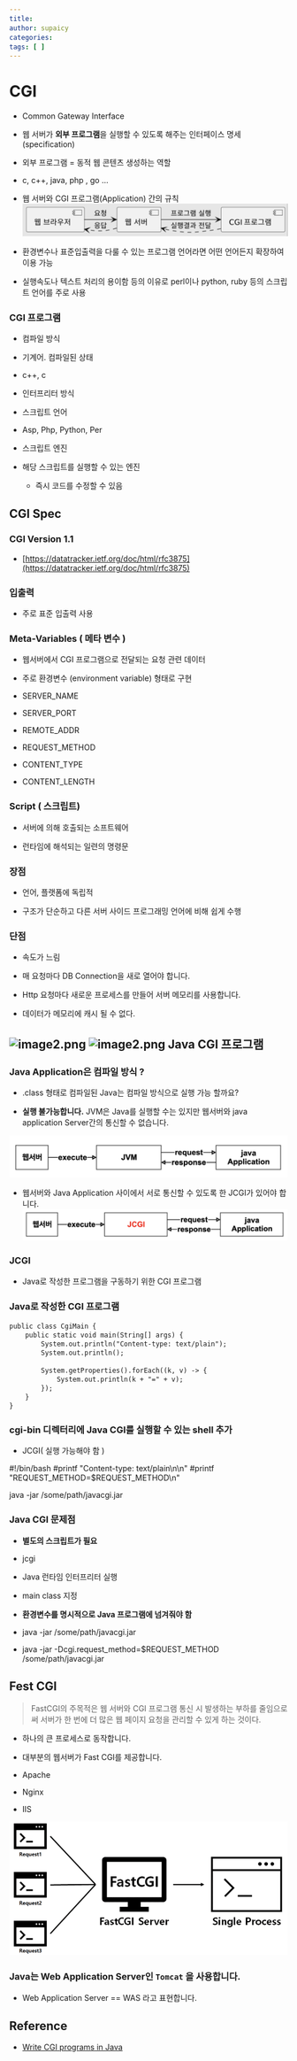 ```yaml
---
title:
author: supaicy
categories:
tags: [ ]
---
```


CGI
===

* Common Gateway Interface

* 웹 서버가 **외부 프로그램**을 실행할 수 있도록 해주는 인터페이스 명세(specification)

* 외부 프로그램 = 동적 웹 콘텐츠 생성하는 역할

* c, c++, java, php , go …


* 웹 서버와 CGI 프로그램(Application) 간의 규칙
  ![cgi_img1.png](..%2Fassets%2Fimg%2Fsrc%2Fcgi_img1.png)
* 환경변수나 표준입출력을 다룰 수 있는 프로그램 언어라면 어떤 언어든지 확장하여 이용 가능

* 실행속도나 텍스트 처리의 용이함 등의 이유로 perl이나 python, ruby 등의 스크립트 언어를 주로 사용

### CGI 프로그램

* 컴파일 방식

* 기계어. 컴파일된 상태

* c++, c


* 인터프리터 방식

* 스크립트 언어

* Asp, Php, Python, Per

* 스크립트 엔진

* 해당 스크립트를 실행할 수 있는 엔진

  * 즉시 코드를 수정할 수 있음

CGI Spec
--------

### CGI Version 1.1

* [https://datatracker.ietf.org/doc/html/rfc3875](https://datatracker.ietf.org/doc/html/rfc3875)

### 입출력

* 주로 표준 입출력 사용

### Meta-Variables ( 메타 변수 )

* 웹서버에서 CGI 프로그램으로 전달되는 요청 관련 데이터

* 주로 환경변수 (environment variable) 형태로 구현

* SERVER\_NAME

* SERVER\_PORT

* REMOTE\_ADDR

* REQUEST\_METHOD

* CONTENT\_TYPE

* CONTENT\_LENGTH

### Script ( 스크립트)

* 서버에 의해 호출되는 소프트웨어

* 런타임에 해석되는 일련의 명령문

### 장점

* 언어, 플랫폼에 독립적

* 구조가 단순하고 다른 서버 사이드 프로그래밍 언어에 비해 쉽게 수행

### 단점

* 속도가 느림

* 매 요청마다 DB Connection을 새로 열어야 합니다.


* Http 요청마다 새로운 프로세스를 만들어 서버 메모리를 사용합니다.

* 데이터가 메모리에 캐시 될 수 없다.

![image2.png](./images/image2.png)
![image2.png](..%2F..%2FNHN%2Fjava-servlet-jsp%2Fday01%2F03.CGI%2Fimages%2Fimage2.png)
Java CGI 프로그램
-------------

### Java Application은 컴파일 방식 ?

* .class 형태로 컴파일된 Java는 컴파일 방식으로 실행 가능 할까요?

* **실행 불가능합니다.** JVM은 Java를 실행할 수는 있지만 웹서버와 java application Server간의 통신할 수 없습니다.

![cgi_img3.png](..%2Fassets%2Fimg%2Fsrc%2Fcgi_img3.png)

* 웹서버와 Java Application 사이에서 서로 통신할 수 있도록 한 JCGI가 있어야 합니다.
  ![cgi_img4.png](..%2Fassets%2Fimg%2Fsrc%2Fcgi_img4.png)

### JCGI

* Java로 작성한 프로그램을 구동하기 위한 CGI 프로그램

### Java로 작성한 CGI 프로그램

    public class CgiMain {
        public static void main(String[] args) {
            System.out.println("Content-type: text/plain");
            System.out.println();
    
            System.getProperties().forEach((k, v) -> {
                System.out.println(k + "=" + v);
            });
        }
    }

### cgi-bin 디렉터리에 Java CGI를 실행할 수 있는 shell 추가

* JCGI( 실행 가능해야 함 )

#!/bin/bash
#printf "Content-type: text/plain\\n\\n"
#printf "REQUEST\_METHOD=$REQUEST\_METHOD\\n"

java -jar /some/path/javacgi.jar

### Java CGI 문제점

* **별도의 스크립트가 필요**

* jcgi

* Java 런타임 인터프리터 실행

* main class 지정


* **환경변수를 명시적으로 Java 프로그램에 넘겨줘야 함**

* java -jar /some/path/javacgi.jar

* java -jar -Dcgi.request\_method=$REQUEST\_METHOD /some/path/javacgi.jar

Fest CGI
--------

> FastCGI의 주목적은 웹 서버와 CGI 프로그램 통신 시 발생하는 부하를 줄임으로써 서버가 한 번에 더 많은 웹 페이지 요청을 관리할 수 있게 하는 것이다.

* 하나의 큰 프로세스로 동작합니다.

* 대부분의 웹서버가 Fast CGI를 제공합니다.

* Apache

* Nginx

* IIS

![cgi_img5.png](..%2Fassets%2Fimg%2Fsrc%2Fcgi_img5.png)

### Java는 Web Application Server인 `Tomcat` 을 사용합니다.

* Web Application Server == WAS 라고 표현합니다.

Reference
---------

* [Write CGI programs in Java](https://www.infoworld.com/article/2076863/write-cgi-programs-in-java.html)

